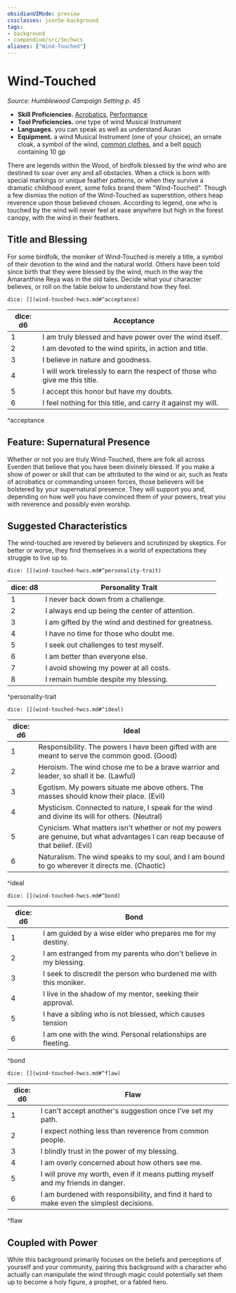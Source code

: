 ```yaml
---
obsidianUIMode: preview
cssclasses: json5e-background
tags:
- background
- compendium/src/5e/hwcs
aliases: ["Wind-Touched"]
---
```

# Wind-Touched
*Source: Humblewood Campaign Setting p. 45*  

- **Skill Proficiencies.** [Acrobatics](/3-Mechanics/CLI/rules/skills.md#Acrobatics), [Performance](/3-Mechanics/CLI/rules/skills.md#Performance)  
- **Tool Proficiencies.** one type of wind Musical Instrument  
- **Languages.** you can speak as well as understand Auran  
- **Equipment.** a wind Musical Instrument (one of your choice), an ornate cloak, a symbol of the wind, [common clothes](/3-Mechanics/CLI/items/common-clothes.md), and a belt [pouch](/3-Mechanics/CLI/items/pouch.md) containing 10 gp  

There are legends within the Wood, of birdfolk blessed by the wind who are destined to soar over any and all obstacles. When a chick is born with special markings or unique feather patterns, or when they survive a dramatic childhood event, some folks brand them "Wind-Touched". Though a few dismiss the notion of the Wind-Touched as superstition, others heap reverence upon those believed chosen. According to legend, one who is touched by the wind will never feel at ease anywhere but high in the forest canopy, with the wind in their feathers.

## Title and Blessing

For some birdfolk, the moniker of Wind-Touched is merely a title, a symbol of their devotion to the wind and the natural world. Others have been told since birth that they were blessed by the wind, much in the way the Amaranthine Reya was in the old tales. Decide what your character believes, or roll on the table below to understand how they feel.

`dice: [](wind-touched-hwcs.md#^acceptance)`

| dice: d6 | Acceptance |
|----------|------------|
| 1 | I am truly blessed and have power over the wind itself. |
| 2 | I am devoted to the wind spirits, in action and title. |
| 3 | I believe in nature and goodness. |
| 4 | I will work tirelessly to earn the respect of those who give me this title. |
| 5 | I accept this honor but have my doubts. |
| 6 | I feel nothing for this title, and carry it against my will. |
^acceptance

## Feature: Supernatural Presence

Whether or not you are truly Wind-Touched, there are folk all across Everden that believe that you have been divinely blessed. If you make a show of power or skill that can be attributed to the wind or air, such as feats of acrobatics or commanding unseen forces, those believers will be bolstered by your supernatural presence. They will support you and, depending on how well you have convinced them of your powers, treat you with reverence and possibly even worship.

## Suggested Characteristics

The wind-touched are revered by believers and scrutinized by skeptics. For better or worse, they find themselves in a world of expectations they struggle to live up to.

`dice: [](wind-touched-hwcs.md#^personality-trait)`

| dice: d8 | Personality Trait |
|----------|-------------------|
| 1 | I never back down from a challenge. |
| 2 | I always end up being the center of attention. |
| 3 | I am gifted by the wind and destined for greatness. |
| 4 | I have no time for those who doubt me. |
| 5 | I seek out challenges to test myself. |
| 6 | I am better than everyone else. |
| 7 | I avoid showing my power at all costs. |
| 8 | I remain humble despite my blessing. |
^personality-trait

`dice: [](wind-touched-hwcs.md#^ideal)`

| dice: d6 | Ideal |
|----------|-------|
| 1 | Responsibility. The powers I have been gifted with are meant to serve the common good. (Good) |
| 2 | Heroism. The wind chose me to be a brave warrior and leader, so shall it be. (Lawful) |
| 3 | Egotism. My powers situate me above others. The masses should know their place. (Evil) |
| 4 | Mysticism. Connected to nature, I speak for the wind and divine its will for others. (Neutral) |
| 5 | Cynicism. What matters isn't whether or not my powers are genuine, but what advantages I can reap because of that belief. (Evil) |
| 6 | Naturalism. The wind speaks to my soul, and I am bound to go wherever it directs me. (Chaotic) |
^ideal

`dice: [](wind-touched-hwcs.md#^bond)`

| dice: d6 | Bond |
|----------|------|
| 1 | I am guided by a wise elder who prepares me for my destiny. |
| 2 | I am estranged from my parents who don't believe in my blessing. |
| 3 | I seek to discredit the person who burdened me with this moniker. |
| 4 | I live in the shadow of my mentor, seeking their approval. |
| 5 | I have a sibling who is not blessed, which causes tension |
| 6 | I am one with the wind. Personal relationships are fleeting. |
^bond

`dice: [](wind-touched-hwcs.md#^flaw)`

| dice: d6 | Flaw |
|----------|------|
| 1 | I can't accept another's suggestion once I've set my path. |
| 2 | I expect nothing less than reverence from common people. |
| 3 | I blindly trust in the power of my blessing. |
| 4 | I am overly concerned about how others see me. |
| 5 | I will prove my worth, even if it means putting myself and my friends in danger. |
| 6 | I am burdened with responsibility, and find it hard to make even the simplest decisions. |
^flaw

## Coupled with Power

While this background primarily focuses on the beliefs and perceptions of yourself and your community, pairing this background with a character who actually can manipulate the wind through magic could potentially set them up to become a holy figure, a prophet, or a fabled hero.